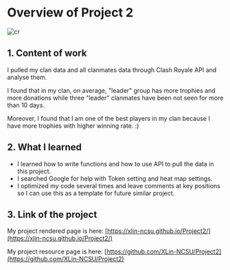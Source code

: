# Overview of Project 2 
![cr](https://github.com/XLin-NCSU/XLin-NCSU.github.io/assets/142820921/9a87abec-41f5-4f84-8c37-f0578be6581f)

## 1. Content of work

I pulled my clan data and all clanmates data through Clash Royale API and analyse them. 

I found that in my clan, on average, "leader" group has more trophies and more donations while three "leader" clanmates have been not seen for more than 10 days.

Moreover, I found that I am one of the best players in my clan because I have more trophies with higher winning rate. :)


## 2. What I learned

- I learned how to write functions and how to use API to pull the data in this project. 
- I searched Google for help with Token setting and heat map settings. 
- I optimized my code several times and leave comments at key positions so I can use this as a template for future similar project.


## 3. Link of the project

My project rendered page is here: [https://xlin-ncsu.github.io/Project2/](https://xlin-ncsu.github.io/Project2/)

My project resource page is here: [https://github.com/XLin-NCSU/Project2](https://github.com/XLin-NCSU/Project2)

